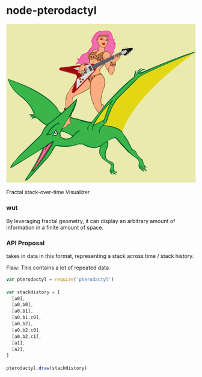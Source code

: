 node-pterodactyl
================
![node-pterodactyl][logo]

Fractal stack-over-time Visualizer

### wut

By leveraging fractal geometry, it can display an arbitrary amount of information in a finite amount of space.

### API Proposal

takes in data in this format,
representing a stack across time / stack history.

Flaw: This contains a lot of repeated data.

```javascript
var pterodactyl = require('pterodactyl')

var stackHistory = [
  [a0],
  [a0,b0],
  [a0,b1],
  [a0,b1,c0],
  [a0,b2],
  [a0,b2,c0],
  [a0,b2,c1],
  [a1],
  [a2],
]

pterodactyl.draw(stackHistory)
```

[logo]: https://github.com/kumavis/node-pterodactyl/raw/master/www/logo.png "node-pterodactyl logo"